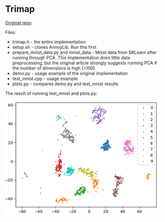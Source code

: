 # Trimap

[Original repo](https://github.com/eamid/trimap)

Files:
 - trimap.h - the entire implementation
 - setup.sh - clones AnnoyLib. Run this first
 - prepare_mnist_data.py and mnist_data - Mnist data from SKLearn after running through PCA. This implementation does little data preprocessing, but the original article strongly suggests running PCA if the number of dimensions is high (>100). 
 - demo.py - usage example of the original implementation
 - test_mnist.cpp - usage example
 - plots.py - compares demo.py and test_mnist results

The result of running test_mnist and plots.py:

![Results](results.png)
